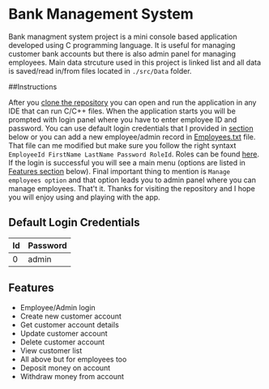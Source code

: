 # Bank Management System

Bank managment system project is a mini console based application developed using C programming language.
It is useful for managing customer bank accounts but there is also admin panel for managing employees.
Main data strcuture used in this project is linked list and all data is saved/read in/from files located in `./src/Data` folder. 


##Instructions

After you [clone the repository](https://docs.github.com/en/repositories/creating-and-managing-repositories/cloning-a-repository) you can open and run the application in any IDE that can run C/C++ files.
When the application starts you will be prompted with login panel where you have to enter employee ID and password.
You can use default login credentials that I provided in [section](-Default-Login-Credentials) below or you can add a new employee/admin record in [Employees.txt](src/Data/Employees.txt) file.
That file can me modified but make sure you follow the right syntaxt `EmployeeId FirstName LastName Password RoleId`.
Roles can be found [here](src/Enum/RoleEnum.h).
If the login is successful you will see a main menu (options are listed in [Features section](#-Features) below).
Final important thing to mention is `Manage employees option` and that option leads you to admin panel where you can manage employees.
That't it. Thanks for visiting the repository and I hope you will enjoy using and playing with the app.


## Default Login Credentials

Id             | Password
---------------|---------------------
0              | admin



## Features

- Employee/Admin login
- Create new customer account
- Get customer account details
- Update customer account
- Delete customer account
- View customer list
- All above but for employees too
- Deposit money on account
- Withdraw money from account


